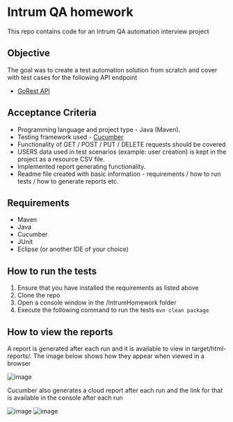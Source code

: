 # Intrum QA homework
This repo contains code for an Intrum QA automation interview project

## Objective
The goal was to create a test automation solution from scratch and cover with test cases for the following API endpoint
   + [GoRest API](https://gorest.co.in/public/v2/users)

## Acceptance Criteria

+ Programming language and project type - Java (Maven).
+ Testing framework used - [Cucumber](https://cucumber.io/)
+ Functionality of GET / POST / PUT / DELETE requests should be covered
+ USERS data used in test scenarios (example: user creation) is kept in the project as a resource CSV file.
+ Implemented report generating functionality.
+ Readme file created with basic information - requirements / how to run tests / how to generate reports etc.


## Requirements
+ Maven
+ Java
+ Cucumber
+ JUnit
+ Eclipse (or another IDE of your choice)

## How to run the tests
1. Ensure that you have installed the requirements as listed above
2. Clone the repo
3. Open a console window in the /IntrumHomework folder
4. Execute the following command to run the tests
   `mvn clean package`

## How to view the reports
A report is generated after each run and it is available to view in target/html-reports/. The image below shows how they appear when viewed in a browser

![image](https://github.com/jesseb-git/intrum-homework/assets/133359394/c9b1c51d-d42e-409a-866b-37e6ab19cc9f)

Cucumber also generates a cloud report after each run and the link for that is available in the console after each run

![image](https://github.com/jesseb-git/intrum-homework/assets/133359394/fbf5731a-310e-4e12-9862-b9f5e0771c8c)
![image](https://github.com/jesseb-git/intrum-homework/assets/133359394/25261ebc-3780-4661-9547-a8b1a1584a73)

